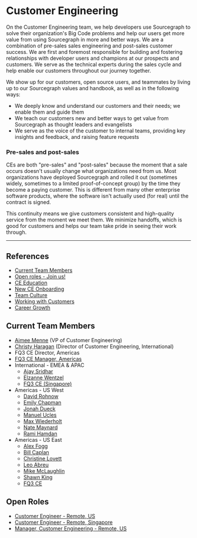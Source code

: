 # Customer Engineering

On the Customer Engineering team, we help developers use Sourcegraph to solve their organization's Big Code problems and help our users get more value from using Sourcegraph in more and better ways. We are a combination of pre-sales sales engineering and post-sales customer success. We are first and foremost responsible for building and fostering relationships with developer users and champions at our prospects and customers. We serve as the technical experts during the sales cycle and help enable our customers throughout our journey together.

We show up for our customers, open source users, and teammates by living up to our Sourcegraph values and handbook, as well as in the following ways:

- We deeply know and understand our customers and their needs; we enable them and guide them
- We teach our customers new and better ways to get value from Sourcegraph as thought leaders and evangelists
- We serve as the voice of the customer to internal teams, providing key insights and feedback, and raising feature requests

### Pre-sales and post-sales

CEs are both "pre-sales" and "post-sales" because the moment that a sale occurs doesn't usually change what organizations need from us. Most organizations have deployed Sourcegraph and rolled it out (sometimes widely, sometimes to a limited proof-of-concept group) by the time they become a paying customer. This is different from many other enterprise software products, where the software isn't actually used (for real) until the contract is signed.

This continuity means we give customers consistent and high-quality service from the moment we meet them. We minimize handoffs, which is good for customers and helps our team take pride in seeing their work through.


---


## References

* [Current Team Members](#current-team-members)
* [Open roles - Join us!](#open-roles)
* [CE Education](education.md)
* [New CE Onboarding](onboarding.md)
* [Team Culture](team-culture.md)
* [Working with Customers](working-with-customers.md)
* [Career Growth](career-growth.md)



## Current Team Members

<!-- Alphabetically, by surname. -->

- [Aimee Menne](../company/team/index.md#aimee-menne-she-her) (VP of Customer Engineering)
- [Christy Haragan](../company/team/index.md#christy-haragan-she-her) (Director of Customer Engineering, International)
- FQ3 CE Director, Americas
- [FQ3 CE Manager, Americas](https://boards.greenhouse.io/sourcegraph91/jobs/4027471004)
- International - EMEA & APAC
   - [Ajay Sridhar](../company/team/index.md#ajay-sridhar-he-him)
   - [Elzanne Wentzel](../company/team/index.md#elzanne-wentzel-she-her)
   - [FQ3 CE (Singapore)](https://boards.greenhouse.io/sourcegraph91/jobs/4019078004)
- Americas - US West
    - [David Rohnow](../company/team/index.md#david-rohnow-he-him)
    - [Emily Chapman](../company/team/index.md#emily-chapman-she-her)
    - [Jonah Dueck](../company/team/index.md#jonah-dueck-he-him)
    - [Manuel Ucles](../company/team/index.md#manuel-ucles)
    - [Max Wiederholt](../company/team/index.md#max-wiederholt-he-him)
    - [Nate Maynard](../company/team/index.md#nate-maynard-he-him)
    - [Rami Hamdan](../company/team/index.md#rami-hamdan-they-them)
- Americas - US East
    - [Alex Fogg](../company/team/index.md#alex-fogg-he-him)
    - [Bill Caplan](../company/team/index.md#bill-caplan-he-him)
    - [Christine Lovett](../company/team/index.md#christine-lovett-she-her)
    - [Leo Abreu](../company/team#leo-abreu-he-him)
    - [Mike McLaughlin](../company/team/index.md#mike-mclaughlin-he-him)
    - [Shawn King](../company/team/index.md#shawn-king-he-him)
    - [FQ3 CE](https://boards.greenhouse.io/sourcegraph91/jobs/4003921004)



## Open Roles

- [Customer Engineer - Remote, US](https://boards.greenhouse.io/sourcegraph91/jobs/4003921004)
- [Customer Engineer - Remote, Singapore](https://boards.greenhouse.io/sourcegraph91/jobs/4019078004)
- [Manager, Customer Engineering - Remote, US](https://boards.greenhouse.io/sourcegraph91/jobs/4027471004)

